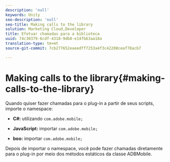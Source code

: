 ```yaml
---
description: 'null'
keywords: Unity
seo-description: 'null'
seo-title: Making calls to the library
solution: Marketing Cloud,Developer
title: Efetuar chamadas para a biblioteca
uuid: 74c30379-6cdf-4318-9db8-e14fb63aa18a
translation-type: tm+mt
source-git-commit: 7cb277652eaeedff7253a4f3c42208ceaf78acb7

---
```



# Making calls to the library{#making-calls-to-the-library}

Quando quiser fazer chamadas para o plug-in a partir de seus scripts, importe o namespace:

* **C#:** utilizando `com.adobe.mobile;`

* **JavaScript:** importar `com.adobe.mobile;`

* **boo:** importar `com.adobe.mobile;`

Depois de importar o namespace, você pode fazer chamadas diretamente para o plug-in por meio dos métodos estáticos da classe ADBMobile.
